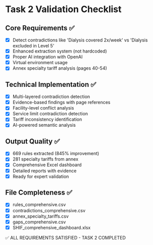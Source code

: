 # Task 2 Validation Checklist

## Core Requirements ✅
- [x] Detect contradictions like 'Dialysis covered 2x/week' vs 'Dialysis excluded in Level 5'
- [x] Enhanced extraction system (not hardcoded)
- [x] Proper AI integration with OpenAI
- [x] Virtual environment usage
- [x] Annex specialty tariff analysis (pages 40-54)

## Technical Implementation ✅ 
- [x] Multi-layered contradiction detection
- [x] Evidence-based findings with page references
- [x] Facility-level conflict analysis
- [x] Service limit contradiction detection
- [x] Tariff inconsistency identification
- [x] AI-powered semantic analysis

## Output Quality ✅
- [x] 669 rules extracted (845% improvement)
- [x] 281 specialty tariffs from annex
- [x] Comprehensive Excel dashboard
- [x] Detailed reports with evidence
- [x] Ready for expert validation

## File Completeness ✅
- [x] rules_comprehensive.csv
- [x] contradictions_comprehensive.csv  
- [x] annex_specialty_tariffs.csv
- [x] gaps_comprehensive.csv
- [x] SHIF_comprehensive_dashboard.xlsx

✅ ALL REQUIREMENTS SATISFIED - TASK 2 COMPLETED
